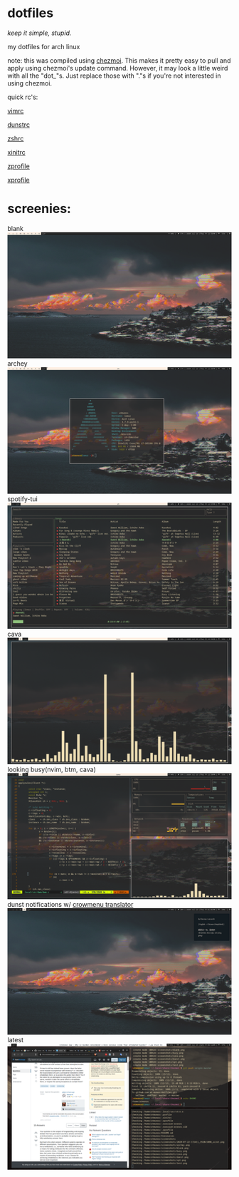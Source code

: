 
# dotfiles
*keep it simple, stupid.*


my dotfiles for arch linux

note: this was compiled using [chezmoi](https://github.com/twpayne/chezmoi). This makes it pretty easy to pull and apply using chezmoi's update command. However, it may look a little weird with all the "dot_"s. Just replace those with "."s if you're not interested in using chezmoi.


quick rc's:

[vimrc](https://github.com/at-manos/dotfiles/blob/master/dot_config/nvim/init.vim)

[dunstrc](https://github.com/at-manos/dotfiles/blob/master/dot_config/dunst/dunstrc)

[zshrc](https://github.com/at-manos/dotfiles/blob/master/dot_config/zsh/.zshrc)

[xinitrc](https://github.com/at-manos/dotfiles/blob/master/.xinitrc)

[zprofile](https://github.com/at-manos/dotfiles/blob/master/.profile)

[xprofile](https://github.com/at-manos/dotfiles/blob/master/.xprofile)


# screenies:

blank
![blank af](https://github.com/at-manos/dotfiles/blob/master/screenshots/blank.png?raw=true)
archey
![snazzy af](https://github.com/at-manos/dotfiles/blob/master/screenshots/archey.png?raw=true)
spotify-tui
![snazzy af](https://github.com/at-manos/dotfiles/blob/master/screenshots/spt.png?raw=true)
cava
![snazzy af](https://github.com/at-manos/dotfiles/blob/master/screenshots/cava.png?raw=true)
looking busy(nvim, btm, cava)
![snazzy af](https://github.com/at-manos/dotfiles/blob/master/screenshots/busy.png?raw=true)
dunst notifications w/ [crowmenu translator](https://github.com/at-manos/dotfiles/blob/master/dot_local/bin/crowmenu)
![snazzy af](https://github.com/at-manos/dotfiles/blob/master/screenshots/dunst.png?raw=true)
latest
![latest](https://github.com/at-manos/dotfiles/blob/master/screenie-latest.png?raw=true)
